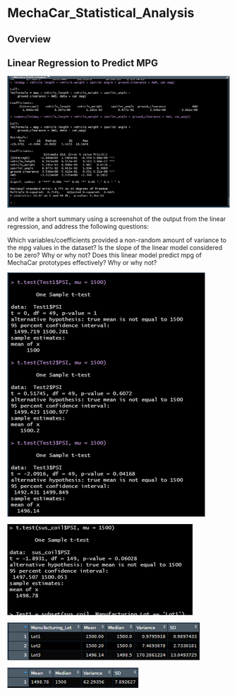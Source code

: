 # MechaCar_Statistical_Analysis

## Overview



## Linear Regression to Predict MPG

![](https://github.com/Mikeblanchard/MechaCar_Statistical_Analysis/blob/main/Resources/Linear_Regression_to_Predict_MPG.png)



 and write a short summary using a screenshot of the output from the linear regression, and address the following questions:

Which variables/coefficients provided a non-random amount of variance to the mpg values in the dataset?
Is the slope of the linear model considered to be zero? Why or why not?
Does this linear model predict mpg of MechaCar prototypes effectively? Why or why not?


![](https://github.com/Mikeblanchard/MechaCar_Statistical_Analysis/blob/main/Resources/t.test_challenge.png)

![](https://github.com/Mikeblanchard/MechaCar_Statistical_Analysis/blob/main/Resources/t.test_challenge2.png)

![](https://github.com/Mikeblanchard/MechaCar_Statistical_Analysis/blob/main/Resources/t.test_challenge3.png)

![](https://github.com/Mikeblanchard/MechaCar_Statistical_Analysis/blob/main/Resources/t.test_challenge4.png)
